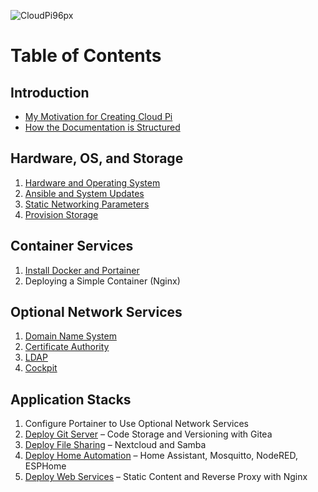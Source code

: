 ![CloudPi96px](https://user-images.githubusercontent.com/61114342/143794062-17bc25c9-b9d1-4450-a6e4-f67148be7a46.png)

# Table of Contents

## Introduction
* [My Motivation for Creating Cloud Pi](motivation.md)
* [How the Documentation is Structured](document-structure.md)

## Hardware, OS, and Storage
1. [Hardware and Operating System](install-hardware-os.md)
2. [Ansible and System Updates](install-ansible-and-system-updates.md)
3. [Static Networking Parameters](configure-static-ip.md)
4. [Provision Storage](provision-storage.md)

## Container Services
1. [Install Docker and Portainer](install-docker-portainer.md)
2. Deploying a Simple Container (Nginx)

## Optional Network Services
1. [Domain Name System](install-dns.md)
2. [Certificate Authority](configure-certificate-authority.md)
3. [LDAP](install-ldap.md)
4. [Cockpit](install-cockpit.md)

## Application Stacks
1. Configure Portainer to Use Optional Network Services
2. [Deploy Git Server](deploy-git-server-stack.md) &ndash; Code Storage and Versioning with Gitea
3. [Deploy File Sharing](deploy-file-sharing-stack.md) &ndash; Nextcloud and Samba
4. [Deploy Home Automation](deploy-home-automation-stack.md) &ndash; Home Assistant, Mosquitto, NodeRED, ESPHome
5. [Deploy Web Services](deploy-nginx-stack.md) &ndash; Static Content and Reverse Proxy with Nginx
